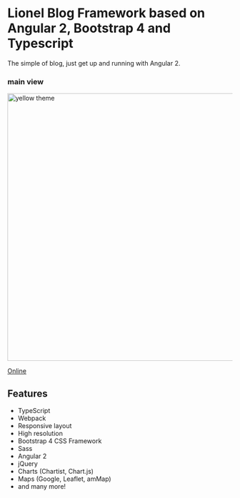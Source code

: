 # Lionel Blog Framework based on Angular 2, Bootstrap 4 and Typescript

The simple of blog, just get up and running with Angular 2. 


### main view

<a target="_blank" href="http://"><img src="http://" width="600" alt="yellow theme"/></a>

<a target="_blank" href="http://">Online</a>

## Features
* TypeScript
* Webpack
* Responsive layout
* High resolution
* Bootstrap 4 CSS Framework
* Sass
* Angular 2
* jQuery
* Charts (Chartist, Chart.js)
* Maps (Google, Leaflet, amMap)
* and many more!